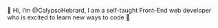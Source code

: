 👋 Hi, I’m @CalypsoHebrard, 
I am a self-taught Front-End web developer who is excited to learn new ways to code 🌻


<!---
CalypsoHebrard/CalypsoHebrard is a ✨ special ✨ repository because its `README.md` (this file) appears on your GitHub profile.
You can click the Preview link to take a look at your changes.
--->
